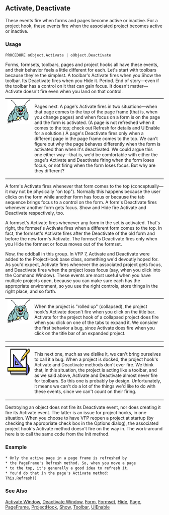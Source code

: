 ## Activate, Deactivate

These events fire when forms and pages become active or inactive. For a project hook, these events fire when the associated project becomes active or inactive.

### Usage

```foxpro
PROCEDURE oObject.Activate | oObject.Deactivate
```

Forms, formsets, toolbars, pages and project hooks all have these events, and their behavior feels a little different for each. Let's start with toolbars because they're the simplest. A toolbar's Activate fires when you Show the toolbar. Its Deactivate fires when you Hide it. Period. End of story&mdash;even if the toolbar has a control on it that can gain focus. It doesn't matter&mdash;Activate doesn't fire even when you land on that control.

<table>
<tr>
  <td width="17%" valign="top">
<img width="95" height="78" src="bug.gif">
  </td>
  <td width=83%>
  <p>Pages next. A page's Activate fires in two situations&mdash;when that page comes to the top of the page frame (that is, when you change pages) and when focus on a form is on the page and the form is activated. (A page is not refreshed when it comes to the top; check out Refresh for details and UIEnable for a solution.) A page's Deactivate fires only when a different page in the page frame comes to the top. We can't figure out why the page behaves differently when the form is activated than when it's deactivated. We could argue this one either way&mdash;that is, we'd be comfortable with either the page's Activate and Deactivate firing when the form loses focus, or not firing when the form loses focus. But why are they different?</p>
  </td>
 </tr>
</table>

A form's Activate fires whenever that form comes to the top (conceptually&mdash;it may not be physically "on top"). Normally this happens because the user clicks on the form while another form has focus or because the tab sequence brings focus to a control on the form. A form's Deactivate fires whenever another form gets focus. Show and Hide fire Activate and Deactivate respectively, too.

A formset's Activate fires whenever any form in the set is activated. That's right, the formset's Activate fires when a different form comes to the top. In fact, the formset's Activate fires after the Deactivate of the old form and before the new form's Activate. The formset's Deactivate fires only when you Hide the formset or focus moves out of the formset.

Now, the oddball in this group. In VFP 7, Activate and Deactivate were added to the ProjectHook base class, something we'd devoutly hoped for. As you'd expect, Activate fires whenever the associated project gets focus, and Deactivate fires when the project loses focus (say, when you click into the Command Window). These events are most useful when you have multiple projects open, because you can make sure each has the appropriate environment, so you use the right controls, store things in the right place, and so forth.

<table>
<tr>
  <td width="17%" valign="top">
<img width="95" height="77" src="bug.gif">
  </td>
  <td width=83%>
  <p>When the project is &quot;rolled up&quot; (collapsed), the project hook's Activate doesn't fire when you click on the title bar. Activate for the project hook of a collapsed project does fire when you click on one of the tabs to expand it. We consider the first behavior a bug, since Activate does fire when you click on the title bar of an expanded project.</p>
  </td>
 </tr>
</table>

<table>
<tr>
  <td width="17%" valign="top">
<img width="94" height="93" src="Design.gif">
  </td>
  <td width=83%>
  <p>This next one, much as we dislike it, we can't bring ourselves to call it a bug. When a project is docked, the project hook's Activate and Deactivate methods don't ever fire. We think that, in this situation, the project is acting like a toolbar, and as we said above, Activate and Deactivate almost never fire for toolbars. So this one is probably by design. Unfortunately, it means we can't do a lot of the things we'd like to do with these events, since we can't count on their firing.</p>
  </td>
 </tr>
</table>

Destroying an object does not fire its Deactivate event, nor does creating it fire its Activate event. The latter is an issue for project hooks, in one situation. When you choose to have VFP reopen a project at startup (by checking the appropriate check box in the Options dialog), the associated project hook's Activate method doesn't fire on the way in. The work-around here is to call the same code from the Init method. 

### Example

```foxpro
* Only the active page in a page frame is refreshed by
* the PageFrame's Refresh method. So, when you move a page
* to the top, it's generally a good idea to refresh it.
* You'd do that in the page's Activate method:
This.Refresh()
```
### See Also

[Activate Window](s4g257.md), [Deactivate Window](s4g257.md), [Form](s4g598.md), [Formset](s4g598.md), [Hide](s4g601.md), [Page](s4g524.md), [PageFrame](s4g524.md), [ProjectHook](s4g818.md), [Show](s4g601.md), [Toolbar](s4g535.md), [UIEnable](s4g564.md)